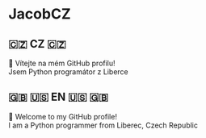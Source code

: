 # JacobCZ
## 🇨🇿 CZ 🇨🇿
👋 Vítejte na mém GitHub profilu!  
Jsem Python programátor z Liberce

## :uk: :us: EN :us: :uk:
👋 Welcome to my GitHub profile!  
I am a Python programmer from Liberec, Czech Republic
